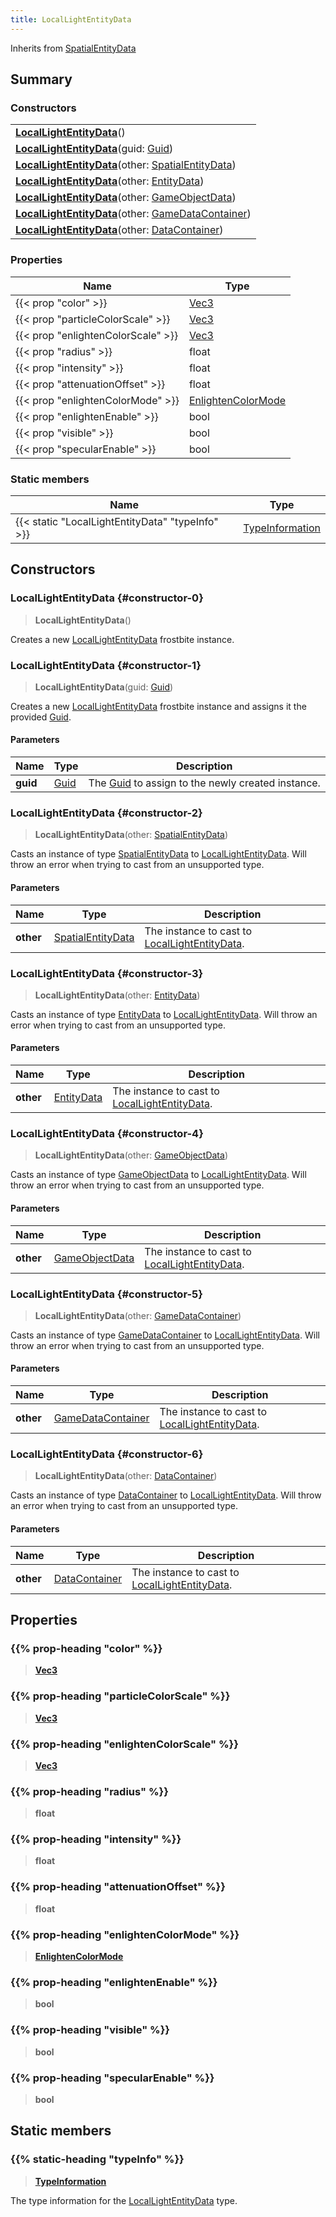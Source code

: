 ```yaml
---
title: LocalLightEntityData
---
```


Inherits from [SpatialEntityData](/vext/ref/fb/spatialentitydata)

## Summary

### Constructors

|  |
| --- |
| **[LocalLightEntityData](#constructor-0)**() |
| **[LocalLightEntityData](#constructor-1)**(guid: [Guid](/vext/ref/shared/type/guid)) |
| **[LocalLightEntityData](#constructor-2)**(other: [SpatialEntityData](/vext/ref/fb/spatialentitydata)) |
| **[LocalLightEntityData](#constructor-3)**(other: [EntityData](/vext/ref/fb/entitydata)) |
| **[LocalLightEntityData](#constructor-4)**(other: [GameObjectData](/vext/ref/fb/gameobjectdata)) |
| **[LocalLightEntityData](#constructor-5)**(other: [GameDataContainer](/vext/ref/fb/gamedatacontainer)) |
| **[LocalLightEntityData](#constructor-6)**(other: [DataContainer](/vext/ref/shared/type/datacontainer)) |

### Properties

| Name | Type |
| ---- | ---- |
| {{< prop "color" >}} | [Vec3](/vext/ref/shared/type/vec3) |
| {{< prop "particleColorScale" >}} | [Vec3](/vext/ref/shared/type/vec3) |
| {{< prop "enlightenColorScale" >}} | [Vec3](/vext/ref/shared/type/vec3) |
| {{< prop "radius" >}} | float |
| {{< prop "intensity" >}} | float |
| {{< prop "attenuationOffset" >}} | float |
| {{< prop "enlightenColorMode" >}} | [EnlightenColorMode](/vext/ref/fb/enlightencolormode) |
| {{< prop "enlightenEnable" >}} | bool |
| {{< prop "visible" >}} | bool |
| {{< prop "specularEnable" >}} | bool |

### Static members

| Name | Type |
| ---- | ---- |
| {{< static "LocalLightEntityData" "typeInfo" >}} | [TypeInformation](/vext/ref/shared/type/typeinformation) |

## Constructors

### LocalLightEntityData {#constructor-0}

> **LocalLightEntityData**()

Creates a new [LocalLightEntityData](/vext/ref/fb/locallightentitydata) frostbite instance.

### LocalLightEntityData {#constructor-1}

> **LocalLightEntityData**(guid: [Guid](/vext/ref/shared/type/guid))

Creates a new [LocalLightEntityData](/vext/ref/fb/locallightentitydata) frostbite instance and assigns it the provided [Guid](/vext/ref/shared/type/guid).

#### Parameters

| Name | Type | Description |
| ---- | ---- | ----------- |
| **guid** | [Guid](/vext/ref/shared/type/guid) | The [Guid](/vext/ref/shared/type/guid) to assign to the newly created instance. |

### LocalLightEntityData {#constructor-2}

> **LocalLightEntityData**(other: [SpatialEntityData](/vext/ref/fb/spatialentitydata))

Casts an instance of type [SpatialEntityData](/vext/ref/fb/spatialentitydata) to [LocalLightEntityData](/vext/ref/fb/locallightentitydata). Will throw an error when trying to cast from an unsupported type.

#### Parameters

| Name | Type | Description |
| ---- | ---- | ----------- |
| **other** | [SpatialEntityData](/vext/ref/fb/spatialentitydata) | The instance to cast to [LocalLightEntityData](/vext/ref/fb/locallightentitydata). |

### LocalLightEntityData {#constructor-3}

> **LocalLightEntityData**(other: [EntityData](/vext/ref/fb/entitydata))

Casts an instance of type [EntityData](/vext/ref/fb/entitydata) to [LocalLightEntityData](/vext/ref/fb/locallightentitydata). Will throw an error when trying to cast from an unsupported type.

#### Parameters

| Name | Type | Description |
| ---- | ---- | ----------- |
| **other** | [EntityData](/vext/ref/fb/entitydata) | The instance to cast to [LocalLightEntityData](/vext/ref/fb/locallightentitydata). |

### LocalLightEntityData {#constructor-4}

> **LocalLightEntityData**(other: [GameObjectData](/vext/ref/fb/gameobjectdata))

Casts an instance of type [GameObjectData](/vext/ref/fb/gameobjectdata) to [LocalLightEntityData](/vext/ref/fb/locallightentitydata). Will throw an error when trying to cast from an unsupported type.

#### Parameters

| Name | Type | Description |
| ---- | ---- | ----------- |
| **other** | [GameObjectData](/vext/ref/fb/gameobjectdata) | The instance to cast to [LocalLightEntityData](/vext/ref/fb/locallightentitydata). |

### LocalLightEntityData {#constructor-5}

> **LocalLightEntityData**(other: [GameDataContainer](/vext/ref/fb/gamedatacontainer))

Casts an instance of type [GameDataContainer](/vext/ref/fb/gamedatacontainer) to [LocalLightEntityData](/vext/ref/fb/locallightentitydata). Will throw an error when trying to cast from an unsupported type.

#### Parameters

| Name | Type | Description |
| ---- | ---- | ----------- |
| **other** | [GameDataContainer](/vext/ref/fb/gamedatacontainer) | The instance to cast to [LocalLightEntityData](/vext/ref/fb/locallightentitydata). |

### LocalLightEntityData {#constructor-6}

> **LocalLightEntityData**(other: [DataContainer](/vext/ref/shared/type/datacontainer))

Casts an instance of type [DataContainer](/vext/ref/shared/type/datacontainer) to [LocalLightEntityData](/vext/ref/fb/locallightentitydata). Will throw an error when trying to cast from an unsupported type.

#### Parameters

| Name | Type | Description |
| ---- | ---- | ----------- |
| **other** | [DataContainer](/vext/ref/shared/type/datacontainer) | The instance to cast to [LocalLightEntityData](/vext/ref/fb/locallightentitydata). |

## Properties

### {{% prop-heading "color" %}}

> **[Vec3](/vext/ref/shared/type/vec3)**

### {{% prop-heading "particleColorScale" %}}

> **[Vec3](/vext/ref/shared/type/vec3)**

### {{% prop-heading "enlightenColorScale" %}}

> **[Vec3](/vext/ref/shared/type/vec3)**

### {{% prop-heading "radius" %}}

> **float**

### {{% prop-heading "intensity" %}}

> **float**

### {{% prop-heading "attenuationOffset" %}}

> **float**

### {{% prop-heading "enlightenColorMode" %}}

> **[EnlightenColorMode](/vext/ref/fb/enlightencolormode)**

### {{% prop-heading "enlightenEnable" %}}

> **bool**

### {{% prop-heading "visible" %}}

> **bool**

### {{% prop-heading "specularEnable" %}}

> **bool**

## Static members

### {{% static-heading "typeInfo" %}}

> **[TypeInformation](/vext/ref/shared/type/typeinformation)**

The type information for the [LocalLightEntityData](/vext/ref/fb/locallightentitydata) type.

